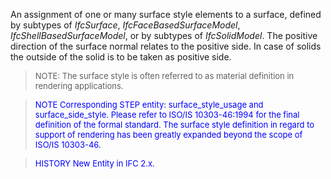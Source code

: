 ﻿An assignment of one or many surface style elements to a surface, defined by subtypes of _IfcSurface_, _IfcFaceBasedSurfaceModel_, _IfcShellBasedSurfaceModel_, or by subtypes of _IfcSolidModel_. The positive direction of the surface normal relates to the positive side. In case of solids the outside of the solid is to be taken as positive side.

> <font size="-1">NOTE: The surface style is often referred to as
		material definition in rendering applications.</font>

> <font size="-1" color="#0000FF">NOTE Corresponding STEP entity:
		  surface_style_usage and surface_side_style. Please refer to ISO/IS
		  10303-46:1994 for the final definition of the formal standard. The surface
		  style definition in regard to support of rendering has been greatly expanded
		  beyond the scope of ISO/IS 10303-46.</font>
> 


> <font size="-1" color="#0000FF">HISTORY New Entity in IFC
		2.x.</font>